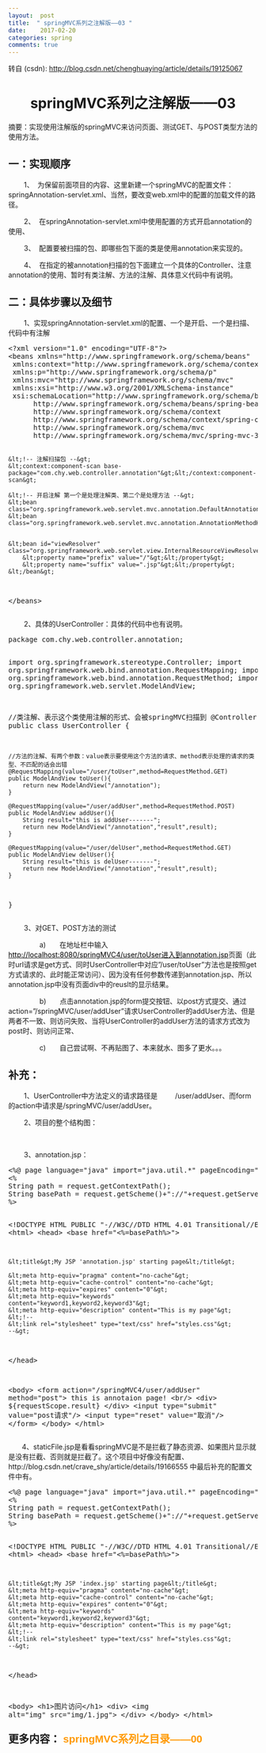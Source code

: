 ```yaml
---
layout:  post
title:  " springMVC系列之注解版——03 "
date:    2017-02-20
categories: spring 
comments: true
---
```

转自 (csdn): http://blog.csdn.net/chenghuaying/article/details/19125067
<div class="skin_detail" id="article_content"> 
 <h1 style="text-align:center">springMVC系列之注解版——03</h1> 
 <div> 
 </div> 
 <p>摘要：实现使用注解版的springMVC来访问页面、测试GET、与POST类型方法的使用方法。</p> 
 <p> </p> 
 <h2>一：实现顺序</h2> 
 <div> 
 </div> 
 <p>&nbsp; &nbsp; &nbsp; &nbsp; 1、&nbsp; 为保留前面项目的内容、这里新建一个springMVC的配置文件：springAnnotation-servlet.xml、当然，要改变web.xml中的配置的加载文件的路径。</p> 
 <p>&nbsp; &nbsp; &nbsp; &nbsp;&nbsp;2、&nbsp; 在springAnnotation-servlet.xml中使用配置的方式开启annotation的使用、</p> 
 <p>&nbsp; &nbsp; &nbsp; &nbsp;&nbsp;3、&nbsp; 配置要被扫描的包、即哪些包下面的类是使用annotation来实现的。</p> 
 <p>&nbsp; &nbsp; &nbsp; &nbsp;&nbsp;4、&nbsp; 在指定的被annotation扫描的包下面建立一个具体的Controller、注意annotation的使用、暂时有类注解、方法的注解、具体意义代码中有说明。</p> 
 <p> </p> 
 <h2>二：具体步骤以及细节</h2> 
 <div> 
 </div> 
 <p>&nbsp; &nbsp; &nbsp; &nbsp;&nbsp;1、实现springAnnotation-servlet.xml的配置、一个是开启、一个是扫描、代码中有注解</p> 
 <p> </p> 
 <p></p> 
 <pre code_snippet_id="185572" snippet_file_name="blog_20140212_1_4631338" name="code" class="html">&lt;?xml version="1.0" encoding="UTF-8"?&gt;
&lt;beans xmlns="http://www.springframework.org/schema/beans"  
 xmlns:context="http://www.springframework.org/schema/context"  
 xmlns:p="http://www.springframework.org/schema/p"  
 xmlns:mvc="http://www.springframework.org/schema/mvc"  
 xmlns:xsi="http://www.w3.org/2001/XMLSchema-instance"  
 xsi:schemaLocation="http://www.springframework.org/schema/beans  
      http://www.springframework.org/schema/beans/spring-beans-3.0.xsd  
      http://www.springframework.org/schema/context  
      http://www.springframework.org/schema/context/spring-context.xsd  
      http://www.springframework.org/schema/mvc  
      http://www.springframework.org/schema/mvc/spring-mvc-3.0.xsd"&gt;
      
      
    &lt;!-- 注解扫描包 --&gt;
	&lt;context:component-scan base-package="com.chy.web.controller.annotation"&gt;&lt;/context:component-scan&gt;
	
	&lt;!-- 开启注解 第一个是处理注解类、第二个是处理方法 --&gt;
	&lt;bean class="org.springframework.web.servlet.mvc.annotation.DefaultAnnotationHandlerMapping"&gt;&lt;/bean&gt;	
	&lt;bean class="org.springframework.web.servlet.mvc.annotation.AnnotationMethodHandlerAdapter"&gt;&lt;/bean&gt;	
		
	
	&lt;bean id="viewResolver" class="org.springframework.web.servlet.view.InternalResourceViewResolver"&gt;
		&lt;property name="prefix" value="/"&gt;&lt;/property&gt;
		&lt;property name="suffix" value=".jsp"&gt;&lt;/property&gt;
	&lt;/bean&gt;
 &lt;/beans&gt;  </pre> 
 <p></p> 
 <p>&nbsp; &nbsp; &nbsp; &nbsp;&nbsp;2、具体的UserController：具体的代码中也有说明。</p> 
 <p> </p> 
 <p></p> 
 <pre code_snippet_id="185572" snippet_file_name="blog_20140212_2_2439511" name="code" class="java">package com.chy.web.controller.annotation;

import org.springframework.stereotype.Controller;
import org.springframework.web.bind.annotation.RequestMapping;
import org.springframework.web.bind.annotation.RequestMethod;
import org.springframework.web.servlet.ModelAndView;

//类注解、表示这个类使用注解的形式、会被springMVC扫描到
@Controller
public class UserController {
	
	//方法的注解、有两个参数：value表示要使用这个方法的请求、method表示处理的请求的类型、不匹配的话会出错
	@RequestMapping(value="/user/toUser",method=RequestMethod.GET)
	public ModelAndView toUser(){
		return new ModelAndView("/annotation");
	}

	@RequestMapping(value="/user/addUser",method=RequestMethod.POST)
	public ModelAndView addUser(){
		String result="this is addUser-------";
		return new ModelAndView("/annotation","result",result);
	}
	
	@RequestMapping(value="/user/delUser",method=RequestMethod.GET)
	public ModelAndView delUser(){
		String result="this is delUser-------";
		return new ModelAndView("/annotation","result",result);
	}	
}</pre> 
 <p></p> 
 <p>&nbsp; &nbsp; &nbsp; &nbsp;&nbsp;3、对GET、POST方法的测试</p> 
 <p>&nbsp; &nbsp; &nbsp; &nbsp;&nbsp;&nbsp; &nbsp; &nbsp; &nbsp;&nbsp;a)&nbsp;&nbsp;&nbsp;&nbsp;&nbsp;&nbsp;&nbsp;在地址栏中输入<a target="_blank" href="http://localhost:8080/springMVC4/user/toUser%20%E8%BF%9B%E5%85%A5%E5%88%B0annotation.jsp"><span style="color:windowtext">http://localhost:8080/springMVC4/user/toUser</span><span style="color:windowtext">进入到</span><span style="color:windowtext">annotation.jsp</span></a>页面（此时url请求是get方式、同时UserController中对应”/user/toUser”方法也是按照get方式请求的、此时能正常访问）、因为没有任何参数传递到annotation.jsp、所以annotation.jsp中没有页面div中的reuslt的显示结果。</p> 
 <p>&nbsp; &nbsp; &nbsp; &nbsp;&nbsp;&nbsp; &nbsp; &nbsp; &nbsp;&nbsp;b)&nbsp;&nbsp;&nbsp;&nbsp;&nbsp;&nbsp;&nbsp;点击annotation.jsp的form提交按钮、以post方式提交、通过action=”/springMVC/user/addUser”请求UserController的addUser方法、但是两者不一致、则访问失败、当将UserController的addUser方法的请求方式改为post时、则访问正常、</p> 
 <p>&nbsp; &nbsp; &nbsp; &nbsp;&nbsp;&nbsp; &nbsp; &nbsp; &nbsp;&nbsp;c)&nbsp;&nbsp;&nbsp;&nbsp;&nbsp;&nbsp;&nbsp;自己尝试啊、不再贴图了、本来就水、图多了更水。。。</p> 
 <h2>补充：</h2> 
 <p>&nbsp; &nbsp; &nbsp; &nbsp;&nbsp;1、UserController中方法定义的请求路径是&nbsp;&nbsp;&nbsp;&nbsp;&nbsp;&nbsp;&nbsp;&nbsp; /user/addUser、而form的action中请求是/springMVC/user/addUser。</p> 
 <p>&nbsp; &nbsp; &nbsp; &nbsp;&nbsp;2、项目的整个结构图：</p> 
 <p>&nbsp; &nbsp; &nbsp; &nbsp; &nbsp; &nbsp; &nbsp; &nbsp; &nbsp; &nbsp; &nbsp; &nbsp; &nbsp; &nbsp; &nbsp;&nbsp;<img src="http://img.blog.csdn.net/20140212173449218?watermark/2/text/aHR0cDovL2Jsb2cuY3Nkbi5uZXQvY3JhdmVfc2h5/font/5a6L5L2T/fontsize/400/fill/I0JBQkFCMA==/dissolve/70/gravity/Center" alt=""> </p> 
 <p> </p> 
 <p>&nbsp; &nbsp; &nbsp; &nbsp; 3、annotation.jsp： </p> 
 <p></p>
 <pre code_snippet_id="185572" snippet_file_name="blog_20140320_3_3149054" name="code" class="html">&lt;%@ page language="java" import="java.util.*" pageEncoding="UTF-8"%&gt;
&lt;%
String path = request.getContextPath();
String basePath = request.getScheme()+"://"+request.getServerName()+":"+request.getServerPort()+path+"/";
%&gt;

&lt;!DOCTYPE HTML PUBLIC "-//W3C//DTD HTML 4.01 Transitional//EN"&gt;
&lt;html&gt;
  &lt;head&gt;
    &lt;base href="&lt;%=basePath%&gt;"&gt;
    
    &lt;title&gt;My JSP 'annotation.jsp' starting page&lt;/title&gt;
    
	&lt;meta http-equiv="pragma" content="no-cache"&gt;
	&lt;meta http-equiv="cache-control" content="no-cache"&gt;
	&lt;meta http-equiv="expires" content="0"&gt;    
	&lt;meta http-equiv="keywords" content="keyword1,keyword2,keyword3"&gt;
	&lt;meta http-equiv="description" content="This is my page"&gt;
	&lt;!--
	&lt;link rel="stylesheet" type="text/css" href="styles.css"&gt;
	--&gt;

  &lt;/head&gt;
  
  &lt;body&gt;
  		&lt;form action="/springMVC4/user/addUser" method="post"&gt;
  			this is annotaion page!
  			&lt;br/&gt;
  			&lt;div&gt;
  				${requestScope.result}
  			&lt;/div&gt;
  			&lt;input type="submit" value="post请求"/&gt;
  			&lt;input type="reset" value="取消"/&gt;
  		&lt;/form&gt;
  &lt;/body&gt;
&lt;/html&gt;
</pre>
 <p></p> 
 <p> </p> 
 <p><span style="white-space:pre">&nbsp; &nbsp; &nbsp; &nbsp;</span>4、staticFile.jsp是看看springMVC是不是拦截了静态资源、如果图片显示就是没有拦截、否则就是拦截了。这个项目中好像没有配置、http://blog.csdn.net/crave_shy/article/details/19166555 中最后补充的配置文件中有。</p> 
 <p> </p> 
 <pre code_snippet_id="185572" snippet_file_name="blog_20140320_4_5864269" name="code" class="html">&lt;%@ page language="java" import="java.util.*" pageEncoding="UTF-8"%&gt;
&lt;%
String path = request.getContextPath();
String basePath = request.getScheme()+"://"+request.getServerName()+":"+request.getServerPort()+path+"/";
%&gt;

&lt;!DOCTYPE HTML PUBLIC "-//W3C//DTD HTML 4.01 Transitional//EN"&gt;
&lt;html&gt;
  &lt;head&gt;
    &lt;base href="&lt;%=basePath%&gt;"&gt;
    
    &lt;title&gt;My JSP 'index.jsp' starting page&lt;/title&gt;
	&lt;meta http-equiv="pragma" content="no-cache"&gt;
	&lt;meta http-equiv="cache-control" content="no-cache"&gt;
	&lt;meta http-equiv="expires" content="0"&gt;    
	&lt;meta http-equiv="keywords" content="keyword1,keyword2,keyword3"&gt;
	&lt;meta http-equiv="description" content="This is my page"&gt;
	&lt;!--
	&lt;link rel="stylesheet" type="text/css" href="styles.css"&gt;
	--&gt;
  &lt;/head&gt;
  
  &lt;body&gt;
  		&lt;h1&gt;图片访问&lt;/h1&gt;
  		&lt;div&gt;
  			&lt;img alt="img" src="img/1.jpg"&gt;
  		&lt;/div&gt;
  &lt;/body&gt;
&lt;/html&gt;
</pre>  
 <p> </p> 
 <p></p> 
 <h2 style="margin:0px; padding:0px; font-family:Arial; line-height:26px">更多内容：&nbsp;<a target="_blank" href="http://blog.csdn.net/crave_shy/article/details/19089979" style="color:rgb(255,153,0); text-decoration:none">springMVC系列之目录——00</a></h2>  
 <p></p> 
 <link rel="stylesheet" href="http://static.blog.csdn.net/public/res-min/markdown_views.css?v=1.0"> 
</div>